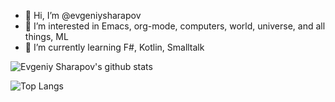 - 👋 Hi, I’m @evgeniysharapov
- 👀 I’m interested in Emacs, org-mode, computers, world, universe, and all things, ML 
- 🌱 I’m currently learning F#, Kotlin, Smalltalk

![Evgeniy Sharapov's github stats](https://github-readme-stats.vercel.app/api?username=evgeniysharapov&count_private=true&show_icons=true&theme=default)

![Top Langs](https://github-readme-stats.vercel.app/api/top-langs/?username=evgeniysharapov&layout=compact&theme=default)

<!---
evgeniysharapov/evgeniysharapov is a ✨ special ✨ repository because its `README.md` (this file) appears on your GitHub profile.
You can click the Preview link to take a look at your changes.
--->
